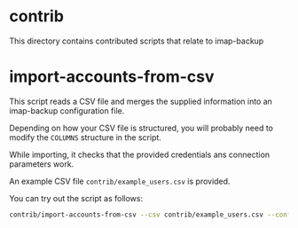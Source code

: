 # contrib

This directory contains contributed scripts that relate to
imap-backup

# import-accounts-from-csv

This script reads a CSV file and merges the supplied
information into an imap-backup configuration file.

Depending on how your CSV file is structured,
you will probably need to modify the `COLUMNS` structure in the script.

While importing, it checks that the provided credentials
ans connection parameters work.

An example CSV file `contrib/example_users.csv` is provided.

You can try out the script as follows:

```sh
contrib/import-accounts-from-csv --csv contrib/example_users.csv --config example-config.json --verbose
```
